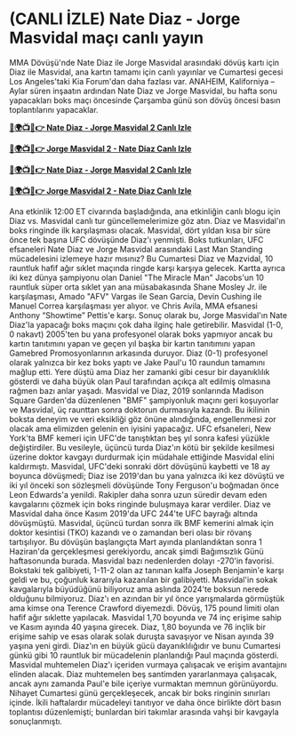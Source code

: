 # (CANLI İZLE) Nate Diaz - Jorge Masvidal maçı canlı yayın

MMA Dövüşü'nde Nate Diaz ile Jorge Masvidal arasındaki dövüş kartı için Diaz ile Masvidal, ana kartın tamamı için canlı yayınlar ve Cumartesi gecesi Los Angeles'taki Kia Forum'dan daha fazlası var. ANAHEIM, Kaliforniya – Aylar süren inşaatın ardından Nate Diaz ve Jorge Masvidal, bu hafta sonu yapacakları boks maçı öncesinde Çarşamba günü son dövüş öncesi basın toplantılarını yapacaklar.

**[🔴🌍📺📱👉 Nate Diaz - Jorge Masvidal 2 Canlı Izle](https://cutt.ly/SefKp7gb)**

**[🔴🌍📺📱👉 Jorge Masvidal 2 - Nate Diaz Canlı Izle](https://cutt.ly/SefKp7gb)**

**[🔴🌍📺📱👉 Nate Diaz - Jorge Masvidal 2 Canlı Izle](https://cutt.ly/SefKp7gb)**

**[🔴🌍📺📱👉 Jorge Masvidal 2 - Nate Diaz Canlı Izle](https://cutt.ly/SefKp7gb)**

Ana etkinlik 12:00 ET civarında başladığında, ana etkinliğin canlı blogu için Diaz vs. Masvidal canlı tur güncellemelerimize göz atın. Diaz ve Masvidal'ın boks ringinde ilk karşılaşması olacak. Masvidal, dört yıldan kısa bir süre önce tek başına UFC dövüşünde Diaz'ı yenmişti. Boks tutkunları, UFC efsaneleri Nate Diaz ve Jorge Masvidal arasındaki Last Man Standing mücadelesini izlemeye hazır mısınız? Bu Cumartesi Diaz ve Mazvidal, 10 rauntluk hafif ağır sıklet maçında ringde karşı karşıya gelecek. Kartta ayrıca iki kez dünya şampiyonu olan Daniel "The Miracle Man" Jacobs'un 10 rauntluk süper orta sıklet yan ana müsabakasında Shane Mosley Jr. ile karşılaşması, Amado "AFV" Vargas ile Sean Garcia, Devin Cushing ile Manuel Correa karşılaşması yer alıyor. ve Chris Avila, MMA efsanesi Anthony “Showtime” Pettis'e karşı. Sonuç olarak bu, Jorge Masvidal'ın Nate Diaz'la yapacağı boks maçını çok daha ilginç hale getirebilir. Masvidal (1-0, 0 nakavt) 2005'ten bu yana profesyonel olarak boks yapmıyor ancak bu kartın tanıtımını yapan ve geçen yıl başka bir kartın tanıtımını yapan Gamebred Promosyonlarının arkasında duruyor. Diaz (0-1) profesyonel olarak yalnızca bir kez boks yaptı ve Jake Paul'u 10 raundun tamamını mağlup etti. Yere düştü ama Diaz her zamanki gibi cesur bir dayanıklılık gösterdi ve daha büyük olan Paul tarafından açıkça alt edilmiş olmasına rağmen bazı anlar yaşadı. Masvidal ve Diaz, 2019 sonlarında Madison Square Garden'da düzenlenen "BMF" şampiyonluk maçını geri koşuyorlar ve Masvidal, üç raunttan sonra doktorun durmasıyla kazandı. Bu ikilinin boksta deneyim ve veri eksikliği göz önüne alındığında, engellenmesi zor olacak ama elimizden gelenin en iyisini yapacağız. UFC efsaneleri, New York'ta BMF kemeri için UFC'de tanıştıktan beş yıl sonra kafesi yüzükle değiştirdiler. Bu vesileyle, üçüncü turda Diaz'ın kötü bir şekilde kesilmesi üzerine doktor kavgayı durdurmak için müdahale ettiğinde Masvidal elini kaldırmıştı. Masvidal, UFC'deki sonraki dört dövüşünü kaybetti ve 18 ay boyunca dövüşmedi; Diaz ise 2019'dan bu yana yalnızca iki kez dövüştü ve iki yıl önceki son sözleşmeli dövüşünde Tony Ferguson'u boğmadan önce Leon Edwards'a yenildi. Rakipler daha sonra uzun süredir devam eden kavgalarını çözmek için boks ringinde buluşmaya karar verdiler. Diaz ve Masvidal daha önce Kasım 2019'da UFC 244'te UFC bayrağı altında dövüşmüştü. Masvidal, üçüncü turdan sonra ilk BMF kemerini almak için doktor kesintisi (TKO) kazandı ve o zamandan beri olası bir rövanş tartışılıyor. Bu dövüşün başlangıçta Mart ayında planlandıktan sonra 1 Haziran'da gerçekleşmesi gerekiyordu, ancak şimdi Bağımsızlık Günü haftasonunda burada. Masvidal bazı nedenlerden dolayı -270'in favorisi. Bokstaki tek galibiyeti, 1-11-2 olan az tanınan kalfa Joseph Benjamin'e karşı geldi ve bu, çoğunluk kararıyla kazanılan bir galibiyetti. Masvidal'in sokak kavgalarıyla büyüdüğünü biliyoruz ama aslında 2024'te boksun nerede olduğunu bilmiyoruz. Diaz'ı en azından bir yıl önce yarışmalarda görmüştük ama kimse ona Terence Crawford diyemezdi. Dövüş, 175 pound limiti olan hafif ağır sıklette yapılacak. Masvidal 1,70 boyunda ve 74 inç erişime sahip ve Kasım ayında 40 yaşına girecek. Diaz, 1,80 boyunda ve 76 inçlik bir erişime sahip ve esas olarak solak duruşta savaşıyor ve Nisan ayında 39 yaşına yeni girdi. Diaz'ın en büyük gücü dayanıklılığıdır ve bunu Cumartesi günkü gibi 10 rauntluk bir mücadelenin planlandığı Paul maçında gösterdi. Masvidal muhtemelen Diaz'ı içeriden vurmaya çalışacak ve erişim avantajını elinden alacak. Diaz muhtemelen beş santimden yararlanmaya çalışacak, ancak aynı zamanda Paul'e bile içeriye vurmaktan memnun görünüyordu. Nihayet Cumartesi günü gerçekleşecek, ancak bir boks ringinin sınırları içinde. İkili haftalardır mücadeleyi tanıtıyor ve daha önce birlikte dört basın toplantısı düzenlemişti; bunlardan biri takımlar arasında vahşi bir kavgayla sonuçlanmıştı.
